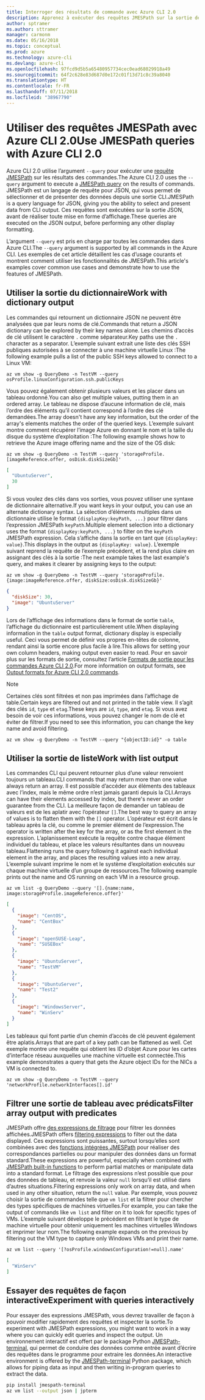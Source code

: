 ```yaml
---
title: Interroger des résultats de commande avec Azure CLI 2.0
description: Apprenez à exécuter des requêtes JMESPath sur la sortie des commandes Azure CLI 2.0.
author: sptramer
ms.author: sttramer
manager: carmonm
ms.date: 05/16/2018
ms.topic: conceptual
ms.prod: azure
ms.technology: azure-cli
ms.devlang: azure-cli
ms.openlocfilehash: 97fcd9d5b5a65480957734cec0ead68029918a49
ms.sourcegitcommit: 64f2c628e83d687d0e172c01f13d71c8c39a8040
ms.translationtype: HT
ms.contentlocale: fr-FR
ms.lasthandoff: 07/11/2018
ms.locfileid: "38967790"
---
```

# <a name="use-jmespath-queries-with-azure-cli-20"></a><span data-ttu-id="4de20-103">Utiliser des requêtes JMESPath avec Azure CLI 2.0</span><span class="sxs-lookup"><span data-stu-id="4de20-103">Use JMESPath queries with Azure CLI 2.0</span></span>

<span data-ttu-id="4de20-104">Azure CLI 2.0 utilise l’argument `--query` pour exécuter une [requête JMESPath](http://jmespath.org) sur les résultats des commandes.</span><span class="sxs-lookup"><span data-stu-id="4de20-104">The Azure CLI 2.0 uses the `--query` argument to execute a [JMESPath query](http://jmespath.org) on the results of commands.</span></span> <span data-ttu-id="4de20-105">JMESPath est un langage de requête pour JSON, qui vous permet de sélectionner et de présenter des données depuis une sortie CLI.</span><span class="sxs-lookup"><span data-stu-id="4de20-105">JMESPath is a query language for JSON, giving you the ability to select and present data from CLI output.</span></span> <span data-ttu-id="4de20-106">Ces requêtes sont exécutées sur la sortie JSON, avant de réaliser toute mise en forme d’affichage.</span><span class="sxs-lookup"><span data-stu-id="4de20-106">These queries are executed on the JSON output, before performing any other display formatting.</span></span>

<span data-ttu-id="4de20-107">L’argument `--query` est pris en charge par toutes les commandes dans Azure CLI.</span><span class="sxs-lookup"><span data-stu-id="4de20-107">The `--query` argument is supported by all commands in the Azure CLI.</span></span> <span data-ttu-id="4de20-108">Les exemples de cet article détaillent les cas d’usage courants et montrent comment utiliser les fonctionnalités de JMESPath.</span><span class="sxs-lookup"><span data-stu-id="4de20-108">This article's examples cover common use cases and demonstrate how to use the features of JMESPath.</span></span>

## <a name="work-with-dictionary-output"></a><span data-ttu-id="4de20-109">Utiliser la sortie du dictionnaire</span><span class="sxs-lookup"><span data-stu-id="4de20-109">Work with dictionary output</span></span>

<span data-ttu-id="4de20-110">Les commandes qui retournent un dictionnaire JSON ne peuvent être analysées que par leurs noms de clé.</span><span class="sxs-lookup"><span data-stu-id="4de20-110">Commands that return a JSON dictionary can be explored by their key names alone.</span></span> <span data-ttu-id="4de20-111">Les chemins d’accès de clé utilisent le caractère `.` comme séparateur.</span><span class="sxs-lookup"><span data-stu-id="4de20-111">Key paths use the `.` character as a separator.</span></span> <span data-ttu-id="4de20-112">L’exemple suivant extrait une liste des clés SSH publiques autorisées à se connecter à une machine virtuelle Linux :</span><span class="sxs-lookup"><span data-stu-id="4de20-112">The following example pulls a list of the public SSH keys allowed to connect to a Linux VM:</span></span>

```azurecli-interactive
az vm show -g QueryDemo -n TestVM --query osProfile.linuxConfiguration.ssh.publicKeys
```

<span data-ttu-id="4de20-113">Vous pouvez également obtenir plusieurs valeurs et les placer dans un tableau ordonné.</span><span class="sxs-lookup"><span data-stu-id="4de20-113">You can also get multiple values, putting them in an ordered array.</span></span> <span data-ttu-id="4de20-114">Le tableau ne dispose d’aucune information de clé, mais l’ordre des éléments qu’il contient correspond à l’ordre des clé demandées.</span><span class="sxs-lookup"><span data-stu-id="4de20-114">The array doesn't have any key information, but the order of the array's elements matches the order of the queried keys.</span></span> <span data-ttu-id="4de20-115">L’exemple suivant montre comment récupérer l’image Azure en donnant le nom et la taille du disque du système d’exploitation :</span><span class="sxs-lookup"><span data-stu-id="4de20-115">The following example shows how to retrieve the Azure image offering name and the size of the OS disk:</span></span>

```azurecli-interactive
az vm show -g QueryDemo -n TestVM --query 'storageProfile.[imageReference.offer, osDisk.diskSizeGb]'
```

```json
[
  "UbuntuServer",
  30
]
```

<span data-ttu-id="4de20-116">Si vous voulez des clés dans vos sorties, vous pouvez utiliser une syntaxe de dictionnaire alternative.</span><span class="sxs-lookup"><span data-stu-id="4de20-116">If you want keys in your output, you can use an alternate dictionary syntax.</span></span> <span data-ttu-id="4de20-117">La sélection d’éléments multiples dans un dictionnaire utilise le format `{displayKey:keyPath, ...}` pour filtrer dans l’expression JMESPath `keyPath`.</span><span class="sxs-lookup"><span data-stu-id="4de20-117">Multiple element selection into a dictionary uses the format `{displayKey:keyPath, ...}` to filter on the `keyPath` JMESPath expression.</span></span> <span data-ttu-id="4de20-118">Cela s’affiche dans la sortie en tant que `{displayKey: value}`.</span><span class="sxs-lookup"><span data-stu-id="4de20-118">This displays in the output as `{displayKey: value}`.</span></span> <span data-ttu-id="4de20-119">L’exemple suivant reprend la requête de l’exemple précédent, et la rend plus claire en assignant des clés à la sortie :</span><span class="sxs-lookup"><span data-stu-id="4de20-119">The next example takes the last example's query, and makes it clearer by assigning keys to the output:</span></span>

```azurecli-interactive
az vm show -g QueryDemo -n TestVM --query 'storageProfile.{image:imageReference.offer, diskSize:osDisk.diskSizeGb}'
```

```json
{
  "diskSize": 30,
  "image": "UbuntuServer"
}
```

<span data-ttu-id="4de20-120">Lors de l’affichage des informations dans le format de sortie `table`, l’affichage du dictionnaire est particulièrement utile.</span><span class="sxs-lookup"><span data-stu-id="4de20-120">When displaying information in the `table` output format, dictionary display is especially useful.</span></span> <span data-ttu-id="4de20-121">Ceci vous permet de définir vos propres en-têtes de colonne, rendant ainsi la sortie encore plus facile à lire.</span><span class="sxs-lookup"><span data-stu-id="4de20-121">This allows for setting your own column headers, making output even easier to read.</span></span> <span data-ttu-id="4de20-122">Pour en savoir plus sur les formats de sortie, consultez l’article [Formats de sortie pour les commandes Azure CLI 2.0](/cli/azure/format-output-azure-cli).</span><span class="sxs-lookup"><span data-stu-id="4de20-122">For more information on output formats, see [Output formats for Azure CLI 2.0 commands](/cli/azure/format-output-azure-cli).</span></span>

> [!NOTE]
> <span data-ttu-id="4de20-123">Certaines clés sont filtrées et non pas imprimées dans l’affichage de table.</span><span class="sxs-lookup"><span data-stu-id="4de20-123">Certain keys are filtered out and not printed in the table view.</span></span> <span data-ttu-id="4de20-124">Il s’agit des clés `id`, `type` et `etag`.</span><span class="sxs-lookup"><span data-stu-id="4de20-124">These keys are `id`, `type`, and `etag`.</span></span> <span data-ttu-id="4de20-125">Si vous avez besoin de voir ces informations, vous pouvez changer le nom de clé et éviter de filtrer.</span><span class="sxs-lookup"><span data-stu-id="4de20-125">If you need to see this information, you can change the key name and avoid filtering.</span></span>
>
> ```azurecli
> az vm show -g QueryDemo -n TestVM --query "{objectID:id}" -o table
> ```

## <a name="work-with-list-output"></a><span data-ttu-id="4de20-126">Utiliser la sortie de liste</span><span class="sxs-lookup"><span data-stu-id="4de20-126">Work with list output</span></span>

<span data-ttu-id="4de20-127">Les commandes CLI qui peuvent retourner plus d’une valeur renvoient toujours un tableau.</span><span class="sxs-lookup"><span data-stu-id="4de20-127">CLI commands that may return more than one value always return an array.</span></span> <span data-ttu-id="4de20-128">Il est possible d’accéder aux éléments des tableaux avec l’index, mais le même ordre n’est jamais garanti depuis la CLI.</span><span class="sxs-lookup"><span data-stu-id="4de20-128">Arrays can have their elements accessed by index, but there's never an order guarantee from the CLI.</span></span> <span data-ttu-id="4de20-129">La meilleure façon de demander un tableau de valeurs est de les aplatir avec l’opérateur `[]`.</span><span class="sxs-lookup"><span data-stu-id="4de20-129">The best way to query an array of values is to flatten them with the `[]` operator.</span></span> <span data-ttu-id="4de20-130">L’opérateur est écrit dans le tableau après la clé, ou comme le premier élément de l’expression.</span><span class="sxs-lookup"><span data-stu-id="4de20-130">The operator is written after the key for the array, or as the first element in the expression.</span></span> <span data-ttu-id="4de20-131">L’aplanissement exécute la requête contre chaque élément individuel du tableau, et place les valeurs résultantes dans un nouveau tableau.</span><span class="sxs-lookup"><span data-stu-id="4de20-131">Flattening runs the query following it against each individual element in the array, and places the resulting values into a new array.</span></span> <span data-ttu-id="4de20-132">L’exemple suivant imprime le nom et le système d’exploitation exécutés sur chaque machine virtuelle d’un groupe de ressources.</span><span class="sxs-lookup"><span data-stu-id="4de20-132">The following example prints out the name and OS running on each VM in a resource group.</span></span>

```azurecli-interactive
az vm list -g QueryDemo --query '[].{name:name, image:storageProfile.imageReference.offer}'
```

```json
[
  {
    "image": "CentOS",
    "name": "CentBox"
  },
  {
    "image": "openSUSE-Leap",
    "name": "SUSEBox"
  },
  {
    "image": "UbuntuServer",
    "name": "TestVM"
  },
  {
    "image": "UbuntuServer",
    "name": "Test2"
  },
  {
    "image": "WindowsServer",
    "name": "WinServ"
  }
]
```

<span data-ttu-id="4de20-133">Les tableaux qui font partie d’un chemin d’accès de clé peuvent également être aplatis.</span><span class="sxs-lookup"><span data-stu-id="4de20-133">Arrays that are part of a key path can be flattened as well.</span></span> <span data-ttu-id="4de20-134">Cet exemple montre une requête qui obtient les ID d’objet Azure pour les cartes d’interface réseau auxquelles une machine virtuelle est connectée.</span><span class="sxs-lookup"><span data-stu-id="4de20-134">This example demonstrates a query that gets the Azure object IDs for the NICs a VM is connected to.</span></span>

```azurecli-interactive
az vm show -g QueryDemo -n TestVM --query 'networkProfile.networkInterfaces[].id'
```

## <a name="filter-array-output-with-predicates"></a><span data-ttu-id="4de20-135">Filtrer une sortie de tableau avec prédicats</span><span class="sxs-lookup"><span data-stu-id="4de20-135">Filter array output with predicates</span></span>

<span data-ttu-id="4de20-136">JMESPath offre [des expressions de filtrage](http://jmespath.org/specification.html#filterexpressions) pour filtrer les données affichées.</span><span class="sxs-lookup"><span data-stu-id="4de20-136">JMESPath offers [filtering expressions](http://jmespath.org/specification.html#filterexpressions) to filter out the data displayed.</span></span> <span data-ttu-id="4de20-137">Ces expressions sont puissantes, surtout lorsqu’elles sont combinées avec des [fonctions intégrées JMESPath](http://jmespath.org/specification.html#built-in-functions) pour réaliser des correspondances partielles ou pour manipuler des données dans un format standard.</span><span class="sxs-lookup"><span data-stu-id="4de20-137">These expressions are powerful, especially when combined with [JMESPath built-in functions](http://jmespath.org/specification.html#built-in-functions) to perform partial matches or manipulate data into a standard format.</span></span> <span data-ttu-id="4de20-138">Le filtrage des expressions n’est possible que pour des données de tableau, et renvoie la valeur `null` lorsqu’il est utilisé dans d’autres situations.</span><span class="sxs-lookup"><span data-stu-id="4de20-138">Filtering expressions only work on array data, and when used in any other situation, return the `null` value.</span></span> <span data-ttu-id="4de20-139">Par exemple, vous pouvez choisir la sortie de commandes telle que `vm list` et la filtrer pour chercher des types spécifiques de machines virtuelles.</span><span class="sxs-lookup"><span data-stu-id="4de20-139">For example, you can take the output of commands like `vm list` and filter on it to look for specific types of VMs.</span></span> <span data-ttu-id="4de20-140">L’exemple suivant développe le précédent en filtrant le type de machine virtuelle pour obtenir uniquement les machines virtuelles Windows et imprimer leur nom.</span><span class="sxs-lookup"><span data-stu-id="4de20-140">The following example expands on the previous by filtering out the VM type to capture only Windows VMs and print their name.</span></span>

```azurecli-interactive
az vm list --query '[?osProfile.windowsConfiguration!=null].name'
```

```json
[
  "WinServ"
]
```

## <a name="experiment-with-queries-interactively"></a><span data-ttu-id="4de20-141">Essayer des requêtes de façon interactive</span><span class="sxs-lookup"><span data-stu-id="4de20-141">Experiment with queries interactively</span></span>

<span data-ttu-id="4de20-142">Pour essayer des expressions JMESPath, vous devrez travailler de façon à pouvoir modifier rapidement des requêtes et inspecter la sortie.</span><span class="sxs-lookup"><span data-stu-id="4de20-142">To experiment with JMESPath expressions, you might want to work in a way where you can quickly edit queries and inspect the output.</span></span> <span data-ttu-id="4de20-143">Un environnement interactif est offert par le package Python [JMESPath-terminal](https://github.com/jmespath/jmespath.terminal), qui permet de conduire des données comme entrée avant d’écrire des requêtes dans le programme pour extraire les données.</span><span class="sxs-lookup"><span data-stu-id="4de20-143">An interactive environment is offered by the [JMESPath-terminal](https://github.com/jmespath/jmespath.terminal) Python package, which allows for piping data as input and then writing in-program queries to extract the data.</span></span>

```bash
pip install jmespath-terminal
az vm list --output json | jpterm
```
